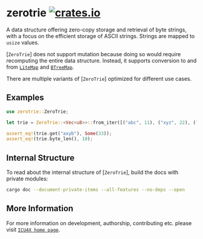 # zerotrie [![crates.io](https://img.shields.io/crates/v/zerotrie)](https://crates.io/crates/zerotrie)

<!-- cargo-rdme start -->

A data structure offering zero-copy storage and retrieval of byte strings, with a focus
on the efficient storage of ASCII strings. Strings are mapped to `usize` values.

[`ZeroTrie`] does not support mutation because doing so would require recomputing the entire
data structure. Instead, it supports conversion to and from [`LiteMap`] and [`BTreeMap`].

There are multiple variants of [`ZeroTrie`] optimized for different use cases.

## Examples

```rust
use zerotrie::ZeroTrie;

let trie = ZeroTrie::<Vec<u8>>::from_iter([("abc", 11), ("xyz", 22), ("axyb", 33)]);

assert_eq!(trie.get("axyb"), Some(33));
assert_eq!(trie.byte_len(), 18);
```

## Internal Structure

To read about the internal structure of [`ZeroTrie`], build the docs with private modules:

```bash
cargo doc --document-private-items --all-features --no-deps --open
```

[`LiteMap`]: litemap::LiteMap
[`BTreeMap`]: alloc::collections::BTreeMap

<!-- cargo-rdme end -->

## More Information

For more information on development, authorship, contributing etc. please visit [`ICU4X home page`](https://github.com/unicode-org/icu4x).
